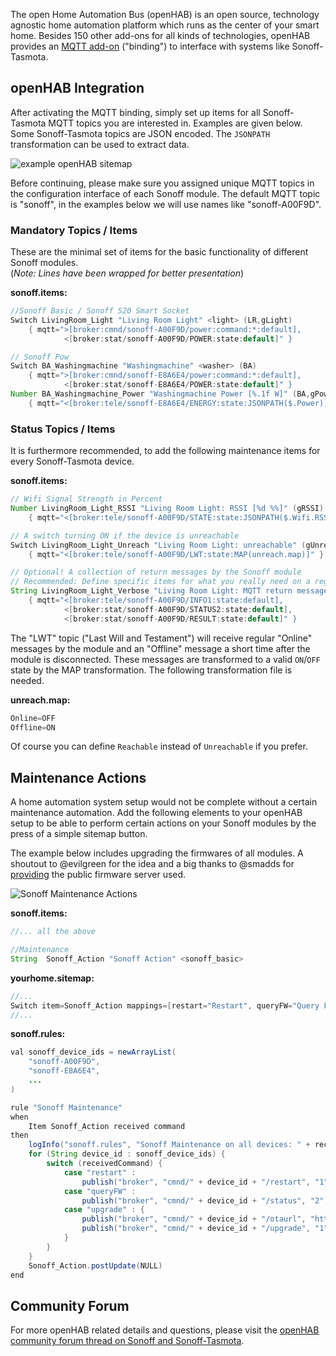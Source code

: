 The open Home Automation Bus (openHAB) is an open source, technology agnostic home automation platform which runs as the center of your smart home. Besides 150 other add-ons for all kinds of technologies, openHAB provides an [MQTT add-on](http://docs.openhab.org/addons/bindings.html) ("binding") to interface with systems like Sonoff-Tasmota.

## openHAB Integration

After activating the MQTT binding, simply set up items for all Sonoff-Tasmota MQTT topics you are interested in. Examples are given below. Some Sonoff-Tasmota topics are JSON encoded. The `JSONPATH` transformation can be used to extract data.

![example openHAB sitemap](https://community-openhab-org.s3-eu-central-1.amazonaws.com/original/2X/5/57750c6c7b6d9f18e75424fcb87ec093f70c6211.png)

Before continuing, please make sure you assigned unique MQTT topics in the configuration interface of each Sonoff module. The default MQTT topic is "sonoff", in the examples below we will use names like "sonoff-A00F9D".
 
### Mandatory Topics / Items

These are the minimal set of items for the basic functionality of different Sonoff modules.
<br /> (*Note: Lines have been wrapped for better presentation*)

**sonoff.items:**
```java
//Sonoff Basic / Sonoff S20 Smart Socket
Switch LivingRoom_Light "Living Room Light" <light> (LR,gLight)
    { mqtt=">[broker:cmnd/sonoff-A00F9D/power:command:*:default],
            <[broker:stat/sonoff-A00F9D/POWER:state:default]" }

// Sonoff Pow
Switch BA_Washingmachine "Washingmachine" <washer> (BA)
    { mqtt=">[broker:cmnd/sonoff-E8A6E4/power:command:*:default],
            <[broker:stat/sonoff-E8A6E4/POWER:state:default]" }
Number BA_Washingmachine_Power "Washingmachine Power [%.1f W]" (BA,gPower)
    { mqtt="<[broker:tele/sonoff-E8A6E4/ENERGY:state:JSONPATH($.Power)]" }
```

### Status Topics / Items

It is furthermore recommended, to add the following maintenance items for every Sonoff-Tasmota device.

**sonoff.items:** 
```java
// Wifi Signal Strength in Percent
Number LivingRoom_Light_RSSI "Living Room Light: RSSI [%d %%]" (gRSSI)
    { mqtt="<[broker:tele/sonoff-A00F9D/STATE:state:JSONPATH($.Wifi.RSSI)]" }

// A switch turning ON if the device is unreachable
Switch LivingRoom_Light_Unreach "Living Room Light: unreachable" (gUnreach)
    { mqtt="<[broker:tele/sonoff-A00F9D/LWT:state:MAP(unreach.map)]" }

// Optional! A collection of return messages by the Sonoff module
// Recommended: Define specific items for what you really need on a regular basis, use standalone MQTT client otherwise
String LivingRoom_Light_Verbose "Living Room Light: MQTT return message [%s]"
    { mqtt="<[broker:tele/sonoff-A00F9D/INFO1:state:default],
            <[broker:stat/sonoff-A00F9D/STATUS2:state:default],
            <[broker:stat/sonoff-A00F9D/RESULT:state:default]" }
```

The "LWT" topic ("Last Will and Testament") will receive regular "Online" messages by the module and an "Offline" message a short time after the module is disconnected. These messages are transformed to a valid `ON`/`OFF` state by the MAP transformation. The following transformation file is needed.

**unreach.map:**
```java
Online=OFF
Offline=ON
```

Of course you can define `Reachable` instead of `Unreachable` if you prefer. 

## Maintenance Actions

A home automation system setup would not be complete without a certain maintenance automation.
Add the following elements to your openHAB setup to be able to perform certain actions on your Sonoff modules by the press of a simple sitemap button.

The example below includes upgrading the firmwares of all modules. A shoutout to @evilgreen for the idea and a big thanks to @smadds for [providing](https://github.com/arendst/Sonoff-Tasmota/issues/19) the public firmware server used. 

![Sonoff Maintenance Actions](https://community-openhab-org.s3-eu-central-1.amazonaws.com/original/2X/9/97f0bdf6a81ffe94068e596804adf94839a5580b.png)

**sonoff.items:**
```java
//... all the above

//Maintenance
String	Sonoff_Action "Sonoff Action" <sonoff_basic>
```

**yourhome.sitemap:**
```java
//...
Switch item=Sonoff_Action mappings=[restart="Restart", queryFW="Query FW", upgrade="Upgrade FW"]
//...
```

**sonoff.rules:**
```java
val sonoff_device_ids = newArrayList(
    "sonoff-A00F9D",
    "sonoff-E8A6E4",
    ...
)

rule "Sonoff Maintenance"
when
    Item Sonoff_Action received command
then 
    logInfo("sonoff.rules", "Sonoff Maintenance on all devices: " + receivedCommand)
    for (String device_id : sonoff_device_ids) {
        switch (receivedCommand) {
            case "restart" :
                publish("broker", "cmnd/" + device_id + "/restart", "1") 
            case "queryFW" :
                publish("broker", "cmnd/" + device_id + "/status", "2")
            case "upgrade" : {
                publish("broker", "cmnd/" + device_id + "/otaurl", "http://sonoff.maddox.co.uk/tasmota/sonoff.ino.bin")
                publish("broker", "cmnd/" + device_id + "/upgrade", "1")
            }
        }
    }
    Sonoff_Action.postUpdate(NULL)
end
```


## Community Forum

For more openHAB related details and questions, please visit the [openHAB community forum thread on Sonoff and Sonoff-Tasmota](https://community.openhab.org/t/itead-sonoff-switches-and-sockets-cheap-esp8266-wifi-mqtt-hardware/15024/1).